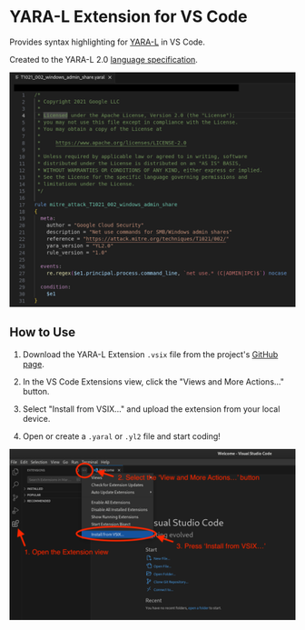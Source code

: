 # YARA-L Extension for VS Code

Provides syntax highlighting for [YARA-L](https://cloud.google.com/chronicle/docs/detection/yara-l-2-0-overview) in VS Code.

Created to the YARA-L 2.0 [language specification](https://cloud.google.com/chronicle/docs/detection/yara-l-2-0-syntax).

![Screenshot Showing Highlights in YARA-L File](https://raw.githubusercontent.com/chronicle/yara-l-extension/main/images/example.png)

## How to Use

1. Download the YARA-L Extension `.vsix` file from the project's [GitHub page](https://github.com/chronicle/yara-l-extension).

2. In the VS Code Extensions view, click the "Views and More Actions..." button.

3. Select "Install from VSIX..." and upload the extension from your local device.

3. Open or create a `.yaral` or `.yl2` file and start coding!

![Installation Process](https://raw.githubusercontent.com/chronicle/yara-l-extension/main/images/installation.png)